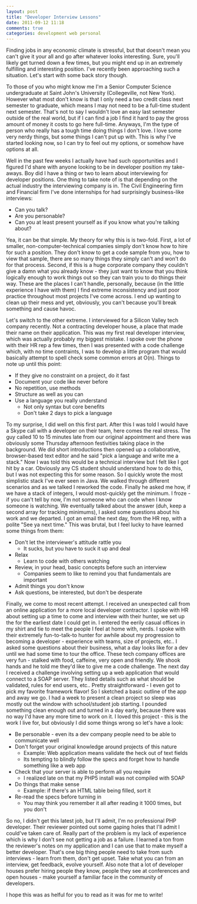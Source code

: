 ```yaml
---
layout: post
title: "Developer Interview Lessons"
date: 2011-09-12 11:18
comments: true
categories: development web personal
---
```


Finding jobs in any economic climate is stressful, but that doesn't mean you can't give it your all and go after whatever looks interesting. Sure, you'll likely get turned down a few times, but you might end up in an extremely fulfilling and interesting position. I've recently been approaching such a situation. Let's start with some back story though.

To those of you who might know me I'm a Senior Computer Science undergraduate at Saint John's University (Collegeville, not New York). However what most don't know is that I only need a two credit class next semester to graduate, which means I may not need to be a full-time student next semester. That's not to say I wouldn't love an easy last semester outside of the real world, but if I can find a job I find it hard to pay the gross amount of money it costs to go here full-time. Anyways, I'm the type of person who really has a tough time doing things I don't love. I love some very nerdy things, but some things I can't put up with. This is why I've started looking now, so I can try to feel out my options, or somehow have options at all.

Well in the past few weeks I actually have had such opportunities and I figured I'd share with anyone looking to be in developer position my take-aways. Boy did I have a thing or two to learn about interviewing for developer positions. One thing to take note of is that depending on the actual industry the interviewing company is in. The Civil Engineering firm and Financial firm I've done internships for had surprisingly business-like interviews:

 * Can you talk?
 * Are you personable?
 * Can you at least present yourself as if you know what you're talking about?

Yea, it can be that simple. My theory for why this is is two-fold. First, a lot of smaller, non-computer-technical companies simply don't know how to hire for such a position. They don't know to get a code sample from you, how to view that sample, there are so many things they simply can't and won't do for that process. Second, if this is a huge corporate company they couldn't give a damn what you already know - they just want to know that you think logically enough to work things out so they can train you to do things their way. These are the places I can't handle, personally, because (in the little experience I have with them) I find extreme inconsistency and just poor practice throughout most projects I've come across. I end up wanting to clean up their mess and yet, obviously, you can't because you'll break something and cause havoc. 

Let's switch to the other extreme. I interviewed for a Silicon Valley tech company recently. Not a contracting developer house, a place that made their name on their application. This was my first real developer interview, which was actually probably my biggest mistake. I spoke over the phone with their HR rep a few times, then I was presented with a code challenge which, with no time contraints, I was to develop a little program that would basically attempt to spell check some common errors at O(n). Things to note up until this point:

 * If they give no constraint on a project, do it fast
 * Document your code like never before
 * No repetition, use methods
 * Structure as well as you can
 * Use a language you really understand
   * Not only syntax but core benefits
   * Don't take 2 days to pick a language

To my surprise, I did well on this first part. After this I was told I would have a Skype call with a developer on their team, here comes the real stress. The guy called 10 to 15 minutes late from our original appointment and there was obviously some Thursday afternoon festivities taking place in the background. We did short introductions then opened up a collaborative, browser-based text editor and he said "pick a language and write me a stack." Now I was told this would be a technical interview but I felt like I got hit by a car. Obviously any CS student should understand how to do this, but I was not expecting this for some reason. So I quickly wrote the most simplistic stack I've ever seen in Java. We walked through different scenarios and as we talked I reworked the code. Finally he asked me how, if we have a stack of integers, I would most-quickly get the minimum. I froze - if you can't tell by now, I'm not someone who can code when I know someone is watching. We eventually talked about the answer (duh, keep a second array for tracking minimums), I asked some questions about his work and we departed. I got an email the next day, from the HR rep, with a polite "See ya next time." This was brutal, but I feel lucky to have learned some things from them:

 * Don't let the interviewer's attitude rattle you
   * It sucks, but you have to suck it up and deal
 * Relax
   * Learn to code with others watching
 * Review, in your head, basic concepts before such an interview
   * Companies seem to like to remind you that fundamentals are important
 * Admit things you don't know
 * Ask questions, be interested, but don't be desperate

Finally, we come to most recent attempt. I received an unexpected call from an online application for a more local developer contractor. I spoke with HR about setting up a time to come and interview with their hunter, we set up the for the earliest date I could get in. I entered the eerily casual offices in my shirt and tie to meet the people I feel at home with, nerds. I spoke with their extremely fun-to-talk-to hunter for awhile about my progression to becoming a developer - experience with teams, size of projects, etc.. I asked some questions about their business, what a day looks like for a dev until we had some time to tour the office. These tech company offices are very fun - stalked with food, caffeine, very open and friendly. We shook hands and he told me they'd like to give me a code challenge. The next day I received a challenge involving setting up a web application that would connect to a SOAP server. They listed details such as what should be validated, rules for end users, etc.. Pretty straightforward - I even got to pick my favorite framework flavor! So I sketched a basic outline of the app and away we go. I had a week to present a clean project so sleep was mostly out the window with school/student job starting. I pounded something clean enough out and turned in a day early, because there was no way I'd have any more time to work on it. I loved this project - this is the work I live for, but obviously I did some things wrong so let's have a look:

 * Be personable - even its a dev company people need to be able to communicate well
 * Don't forget your original knowledge around projects of this nature
   * Example: Web application means validate the heck out of text fields
   * Its tempting to blindly follow the specs and forget how to handle something like a web app
 * Check that your server is able to perform all you require
   * I realized late on that my PHP5 install was not compiled with SOAP
 * Do things that make sense
   * Example: if there's an HTML table being filled, sort it
 * Re-read the specs before turning in
   * You may think you remember it all after reading it 1000 times, but you don't

So no, I didn't get this latest job, but I'll admit, I'm no professional PHP developer. Their reviewer pointed out some gaping holes that I'll admit I could've taken care of. Really part of the problem is my lack of experience which is why I don't see not getting a job as a failure. I learned a ton from the reviewer's notes on my application and I can use that to make myself a better developer. That's one big thing people need to take from such interviews - learn from them, don't get upset. Take what you can from an interview, get feedback, evolve yourself. Also note that a lot of developer houses prefer hiring people they know, people they see at conferences and open houses - make yourself a familiar face in the community of developers.

I hope this was as helful for you to read as it was for me to write!
